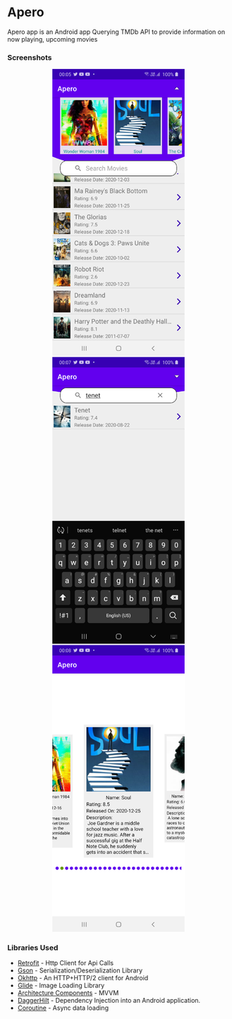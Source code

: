 # Apero

Apero app is an Android app Querying TMDb API to provide information on now playing, upcoming movies

### Screenshots

<div align="center">
  <img src="/screenshots/sc_1.png" width="300px"</img> 
 <img src="/screenshots/sc_2.png" width="300px"</img> 
 <img src="/screenshots/sc_3.png" width="300px"</img> 
</div>

### Libraries Used

 - [Retrofit](https://square.github.io/retrofit/) - Http Client for Api Calls
 - [Gson](https://github.com/google/gson) - Serialization/Deserialization Library
 - [Okhttp](https://github.com/square/okhttp) - An HTTP+HTTP/2 client for Android
 - [Glide](https://github.com/bumptech/glide) - Image Loading Library
 - [Architecture Components](https://developer.android.com/topic/libraries/architecture/viewmodel) - MVVM
 - [DaggerHilt](https://dagger.dev/hilt/) - Dependency Injection into an Android application.
 - [Coroutine](https://developer.android.com/kotlin/coroutines) - Async data loading

